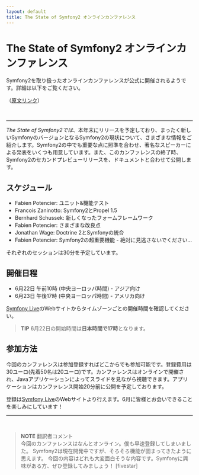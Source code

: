 ```yaml
---
layout: default
title: The State of Symfony2 オンラインカンファレンス
---
```


The State of Symfony2 オンラインカンファレンス
==========================================

Symfony2を取り扱ったオンラインカンファレンスが公式に開催されるようです。詳細は以下をご覧ください。

（[原文リンク](http://www.symfony-project.org/blog/2010/05/31/the-state-of-symfony-2-online-conference)）

<br />
<hr />


*The State of Symfony2では*、本年末にリリースを予定しており、まったく新しいSymfonyのバージョンとなるSymfony2の現状について、さまざまな情報をご紹介します。Symfony2の中でも重要な点に照準を合わせ、著名なスピーカーによる発表をいくつも用意しています。また、このカンファレンスの終了時、Symfony2のセカンドプレビューリリースを、ドキュメントと合わせて公開します。

スケジュール
--------------

* Fabien Potencier: ユニット&amp;機能テスト
* Francois Zaninotto: Symfony2とPropel 1.5
* Bernhard Schussek: 新しくなったフォームフレームワーク
* Fabien Potencier: さまざまな改良点
* Jonathan Wage: Doctrine 2とSymfonyの統合
* Fabien Potencier: Symfony2の超重要機能 - 絶対に見逃さないでください...

それぞれのセッションは30分を予定しています。

開催日程
----------

* 6月22日 午前10時 (中央ヨーロッパ時間) - アジア向け
* 6月23日 午後17時 (中央ヨーロッパ時間) - アメリカ向け

[Symfony Live](http://www.symfony-live.com/)のWebサイトからタイムゾーンごとの開催時間を確認してください。

> **TIP**
> 6月22日の開始時間は**日本時間で17時**となります。

参加方法
---------

今回のカンファレンスは参加登録すればどこからでも参加可能です。登録費用は30ユーロ(先着50名は20ユーロ)です。カンファレンスはオンラインで開催され、Javaアプリケーションによってスライドを見ながら視聴できます。アプリケーションはカンファレンス開始20分前に公開を予定しております。

登録は[Symfony Live](http://www.symfony-live.com/)のWebサイトより行えます。6月に皆様とお会いできることを楽しみにしています！


<hr />
<br />

> **NOTE**
> 翻訳者コメント<br />
> 今回のカンファレンスはなんとオンライン。僕も早速登録してしまいました。
> Symfony2は現在開発中ですが、そろそろ機能が固まってきたように思えます。
> 今回の内容はどれも大変面白そうな内容です。Symfonyに興味がある方、ぜひ登録してみましょう！
> [fivestar]
